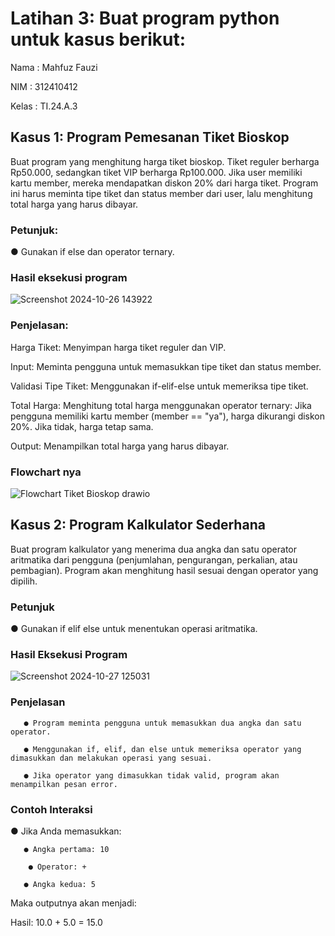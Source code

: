 # Latihan 3: Buat program python untuk kasus berikut:
Nama : Mahfuz Fauzi

NIM : 312410412

Kelas : TI.24.A.3

## Kasus 1: Program Pemesanan Tiket Bioskop

Buat program yang menghitung harga tiket bioskop. Tiket reguler berharga Rp50.000,
sedangkan tiket VIP berharga Rp100.000. Jika user memiliki kartu member, mereka
mendapatkan diskon 20% dari harga tiket. Program ini harus meminta tipe tiket dan status
member dari user, lalu menghitung total harga yang harus dibayar.

### Petunjuk:
● Gunakan if else dan operator ternary.

### Hasil eksekusi program

![Screenshot 2024-10-26 143922](https://github.com/user-attachments/assets/e48c9b86-ac89-4ec8-bfc3-f2a5e6defbcd)

### Penjelasan:
Harga Tiket: Menyimpan harga tiket reguler dan VIP.

Input: Meminta pengguna untuk memasukkan tipe tiket dan status member.

Validasi Tipe Tiket: Menggunakan if-elif-else untuk memeriksa tipe tiket.

Total Harga: Menghitung total harga menggunakan operator ternary:
Jika pengguna memiliki kartu member (member == "ya"), harga dikurangi diskon 20%.
Jika tidak, harga tetap sama.

Output: Menampilkan total harga yang harus dibayar.

### Flowchart nya

![Flowchart Tiket Bioskop drawio](https://github.com/user-attachments/assets/4dd310ed-2128-470b-b0ab-4aa597148c89)

## Kasus 2: Program Kalkulator Sederhana

Buat program kalkulator yang menerima dua angka dan satu operator aritmatika dari pengguna (penjumlahan, pengurangan, perkalian, atau pembagian). Program akan menghitung hasil sesuai dengan operator yang dipilih.

### Petunjuk
● Gunakan if elif else untuk menentukan operasi aritmatika.

### Hasil Eksekusi Program

![Screenshot 2024-10-27 125031](https://github.com/user-attachments/assets/94ff9db9-cef0-4342-a674-96664addd3bf)

### Penjelasan
       ● Program meminta pengguna untuk memasukkan dua angka dan satu operator.

       ● Menggunakan if, elif, dan else untuk memeriksa operator yang dimasukkan dan melakukan operasi yang sesuai.

       ● Jika operator yang dimasukkan tidak valid, program akan menampilkan pesan error.

### Contoh Interaksi
● Jika Anda memasukkan:

       ● Angka pertama: 10
       
        ● Operator: +
        
       ● Angka kedua: 5

  
Maka outputnya akan menjadi:

  Hasil: 10.0 + 5.0 = 15.0
